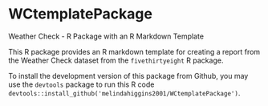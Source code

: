 # WCtemplatePackage

Weather Check - R Package with an R Markdown Template

This R package provides an R markdown template for creating a report from the Weather Check dataset from the `fivethirtyeight` R package. 

To install the development version of this package from Github, you may use the `devtools` package to run this R code `devtools::install_github('melindahiggins2001/WCtemplatePackage')`.
